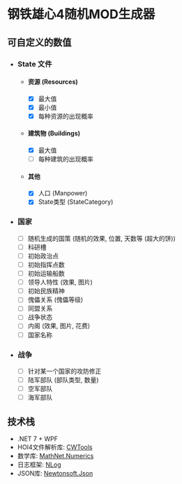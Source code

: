 # 钢铁雄心4随机MOD生成器

## 可自定义的数值

- ### State 文件

    - #### 资源 (Resources)

        - [x] 最大值
        - [x] 最小值
        - [x] 每种资源的出现概率

    - #### 建筑物 (Buildings)

        - [x] 最大值
        - [ ] 每种建筑的出现概率

    - #### 其他

        - [x] 人口 (Manpower)
        - [x] State类型 (StateCategory)

- ### 国家

    - [ ] 随机生成的国策 (随机的效果, 位置, 天数等 (超大的饼))
    - [ ] 科研槽
    - [ ] 初始政治点
    - [ ] 初始指挥点数
    - [ ] 初始运输船数
    - [ ] 领导人特性 (效果, 图片)
    - [ ] 初始民族精神
    - [ ] 傀儡关系 (傀儡等级)
    - [ ] 同盟关系
    - [ ] 战争状态
    - [ ] 内阁 (效果, 图片, 花费)
    - [ ] 国家名称

- ### 战争

    - [ ] 针对某一个国家的攻防修正
    - [ ] 陆军部队 (部队类型, 数量)
    - [ ] 空军部队
    - [ ] 海军部队

## 技术栈

- .NET 7 + WPF
- HOI4文件解析库: [CWTools](https://github.com/cwtools/cwtools)
- 数学库: [MathNet.Numerics](https://numerics.mathdotnet.com/)
- 日志框架: [NLog](https://nlog-project.org/)
- JSON库: [Newtonsoft.Json](https://www.newtonsoft.com/json)
